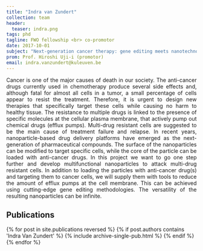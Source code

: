 ```yaml
---
title: "Indra van Zundert"
collection: team
header:
  teaser: indra.png
tags: phd
tagline: FWO fellowship <br> co-promotor
date: 2017-10-01
subject: "Next-generation cancer therapy: gene editing meets nanotechnology"
prom: Prof. Hiroshi Uji-i (promotor)
email: indra.vanzundert@kuleuven.be
---
```

<p align= "justify">
Cancer is one of the major causes of death in our society. The anti-cancer drugs currently used in chemotherapy produce several side effects and, although fatal for almost all cells in a tumor, a small percentage of cells appear to resist the treatment. Therefore, it is urgent to design new therapies that specifically target these cells while causing no harm to healthy tissue. The resistance to multiple drugs is linked to the presence of specific molecules at the cellular plasma membrane, that actively pump out chemical drugs (efflux pumps). Multi-drug resistant cells are suggested to be the main cause of treatment failure and relapse.
In recent years, nanoparticle-based drug delivery platforms have emerged as the next-generation of pharmaceutical compounds. The surface of the nanoparticles can be modified to target specific cells, while the core of the particle can be loaded with anti-cancer drugs. In this project we want to go one step further and develop multifunctional nanoparticles to attack multi-drug resistant cells. In addition to loading the particles with anti-cancer drug(s) and targeting them to cancer cells, we will supply them with tools to reduce the amount of efflux pumps at the cell membrane. This can be achieved using cutting-edge gene editing methodologies. The versatility of the resulting nanoparticles can be infinite.

<h2> Publications </h2>
{% for post in site.publications reversed %}
  {% if post.authors contains 'Indra Van Zundert' %}
    {% include archive-single-pub.html %}
  {% endif %}
{% endfor %}

